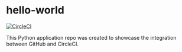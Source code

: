 # hello-world
[![CircleCI](https://circleci.com/gh/ngchanway/hello-world.svg?style=svg)](https://circleci.com/gh/ngchanway/hello-world)

This Python application repo was created to showcase the integration between GitHub and CircleCI.
